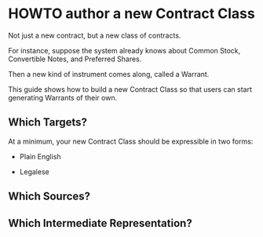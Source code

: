 # HOWTO author a new Contract Class

Not just a new contract, but a new class of contracts.

For instance, suppose the system already knows about Common Stock, Convertible Notes, and Preferred Shares.

Then a new kind of instrument comes along, called a Warrant.

This guide shows how to build a new Contract Class so that users can start generating Warrants of their own.

## Which Targets?

At a minimum, your new Contract Class should be expressible in two forms:

* Plain English

* Legalese

## Which Sources?

## Which Intermediate Representation?

